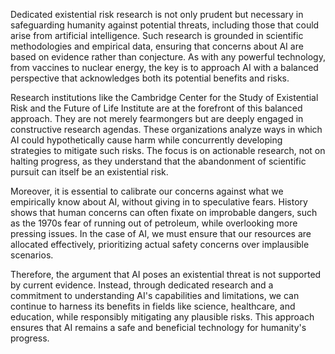 Dedicated existential risk research is not only prudent but necessary in safeguarding humanity against potential threats, including those that could arise from artificial intelligence. Such research is grounded in scientific methodologies and empirical data, ensuring that concerns about AI are based on evidence rather than conjecture. As with any powerful technology, from vaccines to nuclear energy, the key is to approach AI with a balanced perspective that acknowledges both its potential benefits and risks.

Research institutions like the Cambridge Center for the Study of Existential Risk and the Future of Life Institute are at the forefront of this balanced approach. They are not merely fearmongers but are deeply engaged in constructive research agendas. These organizations analyze ways in which AI could hypothetically cause harm while concurrently developing strategies to mitigate such risks. The focus is on actionable research, not on halting progress, as they understand that the abandonment of scientific pursuit can itself be an existential risk.

Moreover, it is essential to calibrate our concerns against what we empirically know about AI, without giving in to speculative fears. History shows that human concerns can often fixate on improbable dangers, such as the 1970s fear of running out of petroleum, while overlooking more pressing issues. In the case of AI, we must ensure that our resources are allocated effectively, prioritizing actual safety concerns over implausible scenarios.

Therefore, the argument that AI poses an existential threat is not supported by current evidence. Instead, through dedicated research and a commitment to understanding AI's capabilities and limitations, we can continue to harness its benefits in fields like science, healthcare, and education, while responsibly mitigating any plausible risks. This approach ensures that AI remains a safe and beneficial technology for humanity's progress.